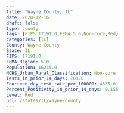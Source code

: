 ```yaml
---
title: "Wayne County, IL"
date: 2020-12-16
draft: false
type: county
tags: [FIPS:17191.0,FEMA:5.0,Non-core,Red]
categories: [IL]
County: Wayne County
State: IL
FIPS: 17191.0
FEMA_Region: 5.0
Population: 16215.0
NCHS_Urban_Rural_Classification: Non-core
Tests_in_prior_14_days: 703.0
Fourteen_day_test_rate_per_100000: 4335.0
Percent_Positivity_in_prior_14_days: 0.155
Level: Red
url: /states/IL/wayne-county
---
```



